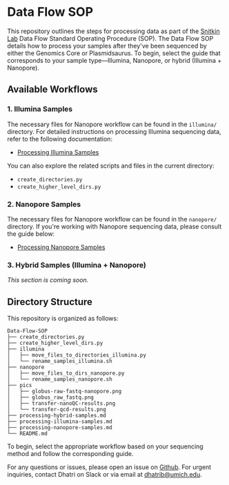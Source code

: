 # Data Flow SOP

This repository outlines the steps for processing data as part of the [Snitkin Lab](https://thesnitkinlab.com/index.php) Data Flow Standard Operating Procedure (SOP). The Data Flow SOP details how to process your samples after they've been sequenced by either the Genomics Core or Plasmidsaurus. To begin, select the guide that corresponds to your sample type—Illumina, Nanopore, or hybrid (Illumina + Nanopore).

## Available Workflows

### 1. **Illumina Samples**
The necessary files for Nanopore workflow can be found in the `illumina/` directory. For detailed instructions on processing Illumina sequencing data, refer to the following documentation:
- [Processing Illumina Samples](processing-illumina-samples.md)

You can also explore the related scripts and files in the current directory:
- `create_directories.py`
- `create_higher_level_dirs.py`

### 2. **Nanopore Samples**
The necessary files for Nanopore workflow can be found in the `nanopore/` directory. If you're working with Nanopore sequencing data, please consult the guide below:
- [Processing Nanopore Samples](processing-nanopore-samples.md)

### 3. **Hybrid Samples (Illumina + Nanopore)**
*This section is coming soon.*

<!-- For hybrid samples that involve both Illumina and Nanopore data, use the following instructions:
- [Processing Hybrid Samples](processing-hybrid-samples.md)
<!-- 
Check the `hybrid/` directory for additional tools specific to hybrid workflows.
-->
## Directory Structure

This repository is organized as follows:

```
Data-Flow-SOP
├── create_directories.py
├── create_higher_level_dirs.py
├── illumina
│   ├── move_files_to_directories_illumina.py
│   └── rename_samples_illumina.sh
├── nanopore
│   ├── move_files_to_dirs_nanopore.py
│   └── rename_samples_nanopore.sh
├── pics
│   ├── globus-raw-fastq-nanopore.png
│   ├── globus_raw_fastq.png
│   ├── transfer-nanoQC-results.png
│   └── transfer-qcd-results.png
├── processing-hybrid-samples.md
├── processing-illumina-samples.md
├── processing-nanopore-samples.md
└── README.md

```

To begin, select the appropriate workflow based on your sequencing method and follow the corresponding guide.

For any questions or issues, please open an issue on [Github](https://github.com/Snitkin-Lab-Umich/Data-Flow-SOP/issues). For urgent inquiries, contact Dhatri on Slack or via email at dhatrib@umich.edu.

